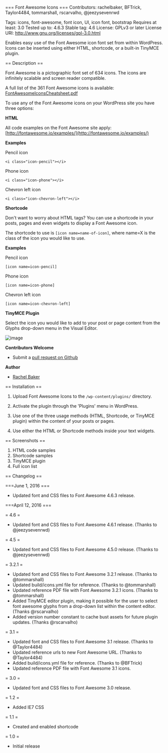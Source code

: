=== Font Awesome Icons ===
Contributors: rachelbaker, BFTrick, Taylor4484, tommarshall, rscarvalho, @jeezysevenrwd

Tags: icons, font-awesome, font icon, UI, icon font, bootstrap
Requires at least: 3.0
Tested up to: 4.6.3
Stable tag: 4.6
License: GPLv3 or later
License URI: http://www.gnu.org/licenses/gpl-3.0.html


Enables easy use of the Font Awesome icon font set from within WordPress.  Icons can be inserted using either HTML, shortcode, or a built-in TinyMCE plugin.

== Description ==

Font Awesome is a pictographic font set of 634 icons. The icons are infinitely scalable and screen reader compatible.

A full list of the 361 Font Awesome icons is available: [FontAwesomeIconsCheatsheet.pdf](http://fontawesome.io/cheatsheet/)

To use any of the Font Awesome icons on your WordPress site you have three options:

__HTML__

All code examples on the Font Awesome site apply: [http://fontawesome.io/examples/](http://fontawesome.io/examples/)

**Examples**

Pencil icon

`<i class="icon-pencil"></i>`

Phone icon

`<i class="icon-phone"></i>`

Chevron left icon

`<i class="icon-chevron-left"></i>`

__Shortcode__

Don't want to worry about HTML tags?  You can use a shortcode in your posts, pages and even widgets to display a Font Awesome icon.

The shortcode to use is `[icon name=name-of-icon]`, where name=X is the class of the icon you would like to use.

**Examples**

Pencil icon

`[icon name=icon-pencil]`

Phone icon

`[icon name=icon-phone]`

Chevron left icon

`[icon name=icon-chevron-left]`

__TinyMCE Plugin__

Select the icon you would like to add to your post or page content from the Glyphs drop-down menu in the Visual Editor.

![image](http://f.cl.ly/items/212e2P0m3g39292p271y/Font-Awesome-TinyMCE-plugin.jpg)

__Contributors Welcome__

*   Submit a [pull request on Github](https://github.com/rachelbaker/Font-Awesome-WordPress-Plugin)

__Author__

*   [Rachel Baker](http://rachelbaker.me)

== Installation ==

1. Upload Font Awesome Icons to the `/wp-content/plugins/` directory.

2. Activate the plugin through the 'Plugins' menu in WordPress.

3. Use one of the three usage methods (HTML, Shortcode, or TinyMCE plugin) within the content of your posts or pages.   

4. Use either the HTML or Shortcode methods inside your text widgets.



== Screenshots ==

1.  HTML code samples
2.  Shortcode samples
3.  TinyMCE plugin
4.  Full icon list




== Changelog ==

===June 1, 2016 ===

*   Updated font and CSS files to Font Awesome 4.6.3 release.

===April 12, 2016 ===

= 4.6 =

*   Updated font and CSS files to Font Awesome 4.6.1 release. (Thanks to @jeezysevenrwd)

= 4.5 =

*   Updated font and CSS files to Font Awesome 4.5.0 release. (Thanks to @jeezysevenrwd)


= 3.2.1 =

*   Updated font and CSS files to Font Awesome 3.2.1 release. (Thanks to @tommarshall)
*   Updated build/icons.yml file for reference. (Thanks to @tommarshall)
*   Updated reference PDF file with Font Awesome 3.2.1 icons. (Thanks to @tommarshall)
*   Added TinyMCE editor plugin, making it possible for the user to select font awesome glyphs from a drop-down list within the content editor.  (Thanks @rscarvalho)
*   Added version number constant to cache bust assets for future plugin updates. (Thanks @rscarvalho)


= 3.1 =

*   Updated font and CSS files to Font Awesome 3.1 release. (Thanks to @Taylor4484)
*   Updated reference urls to new Font Awesome URL. (Thanks to @Taylor4484)
*   Added build/icons.yml file for reference. (Thanks to @BFTrick)
*   Updated reference PDF file with Font Awesome 3.1 icons.


= 3.0 =

* Updated font and CSS files to Font Awesome 3.0 release.


= 1.2 =

* Added IE7 CSS

= 1.1 =

* Created and enabled shortcode

= 1.0 =

* Initial release
